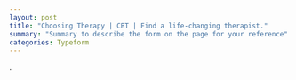 ```yaml
---
layout: post
title: "Choosing Therapy | CBT | Find a life-changing therapist."
summary: "Summary to describe the form on the page for your reference"
categories: Typeform
---
```

.

<div class="typeform-widget" data-url="https://form.typeform.com/to/PfIp4iZS" style="width: 100%; height: 700px; margin-top: -180px;"></div> <script async=""> (function() { var qs,js,q,s,d=document, gi=d.getElementById, ce=d.createElement, gt=d.getElementsByTagName, id="typef_orm", b="https://embed.typeform.com/"; if(!gi.call(d,id)) { js=ce.call(d,"script"); js.id=id; js.src=b+"embed.js"; q=gt.call(d,"script")[0]; q.parentNode.insertBefore(js,q) } })() </script>
